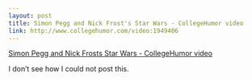 ```yaml
--- 
layout: post
title: Simon Pegg and Nick Frost's Star Wars - CollegeHumor video
link: http://www.collegehumor.com/video:1949406
---
```

<a href="http://www.collegehumor.com/video:1949406">Simon Pegg and
Nick Frosts Star Wars - CollegeHumor video</a>

<p>I don’t see how I could not post this.</p>
